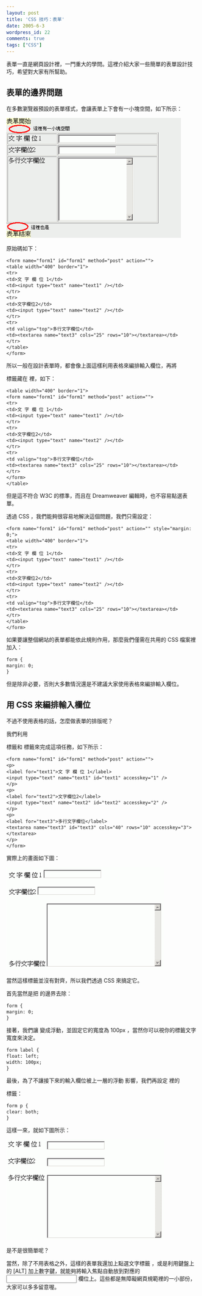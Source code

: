 ```yaml
---
layout: post
title: 'CSS 技巧：表單'
date: 2005-6-3
wordpress_id: 22
comments: true
tags: ["CSS"]
---
```


表單一直是網頁設計裡，一門重大的學問。這裡介紹大家一些簡單的表單設計技巧，希望對大家有所幫助。

<!--more-->

## 表單的邊界問題

在多數瀏覽器預設的表單樣式，會讓表單上下會有一小塊空間，如下所示：

![](/resources/form/form1.gif)

原始碼如下：

```
<form name="form1" id="form1" method="post" action="">
<table width="400" border="1">
<tr>
<td>文 字 欄 位 1</td>
<td><input type="text" name="text1" /></td>
</tr>
<tr>
<td>文字欄位2</td>
<td><input type="text" name="text2" /></td>
</tr>
<tr>
<td valign="top">多行文字欄位</td>
<td><textarea name="text3" cols="25" rows="10"></textarea></td>
</tr>
</table>
</form>

```

所以一般在設計表單時，都會像上面這樣利用表格來編排輸入欄位，再將 <form> 標籤藏在 <table> 裡，如下： 

```
<table width="400" border="1">
<form name="form1" id="form1" method="post" action="">
<tr>
<td>文 字 欄 位 1</td>
<td><input type="text" name="text1" /></td>
</tr>
<tr>
<td>文字欄位2</td>
<td><input type="text" name="text2" /></td>
</tr>
<tr>
<td valign="top">多行文字欄位</td>
<td><textarea name="text3" cols="25" rows="10"></textarea></td>
</tr>
</form>
</table>

```

但是這不符合 W3C 的標準，而且在 Dreamweaver 編輯時，也不容易點選表單。

透過 CSS ，我們能夠很容易地解決這個問題，我們只需設定：

```
<form name="form1" id="form1" method="post" action="" style="margin: 0;">
<table width="400" border="1">
<tr>
<td>文 字 欄 位 1</td>
<td><input type="text" name="text1" /></td>
</tr>
<tr>
<td>文字欄位2</td>
<td><input type="text" name="text2" /></td>
</tr>
<tr>
<td valign="top">多行文字欄位</td>
<td><textarea name="text3" cols="25" rows="10"></textarea></td>
</tr>
</table>
</form>

```

如果要讓整個網站的表單都能依此規則作用，那麼我們僅需在共用的 CSS 檔案裡加入：

```
form {
margin: 0;
}

```

但是除非必要，否則大多數情況還是不建議大家使用表格來編排輸入欄位。

## 用 CSS 來編排輸入欄位

不過不使用表格的話，怎麼做表單的排版呢？

我們利用 <p> 標籤和 <label> 標籤來完成這項任務，如下所示：

```
<form name="form1" id="form1" method="post" action="">
<p>
<label for="text1">文 字 欄 位 1</label>
<input type="text" name="text1" id="text1" accesskey="1" />
</p>
<p>
<label for="text2">文字欄位2</label>
<input type="text" name="text2" id="text2" accesskey="2" />
</p>
<p>
<label for="text3">多行文字欄位</label>
<textarea name="text3" id="text3" cols="40" rows="10" accesskey="3"></textarea>
</p>
</form>

```

實際上的畫面如下圖：

![未套用 CSS 的表單示意圖](/resources/form/form2.gif) 

當然這樣標籤並沒有對齊，所以我們透過 CSS 來搞定它。

首先當然是把 <form> 的邊界去除：

```
form {
margin: 0;
}

```

接著，我們讓 <label> 變成浮動，並固定它的寬度為 100px ，當然你可以視你的標籤文字寬度來決定。

```
form label {
float: left;
width: 100px;
}

```

最後，為了不讓接下來的輸入欄位被上一層的浮動 <label> 影響，我們再設定 <form> 裡的 <p> 標籤： 

```
form p {
clear: both;
}

```

這樣一來，就如下圖所示：

![套用 CSS 後的表單示意圖](/resources/form/form3.gif)

是不是很簡單呢？

當然，除了不用表格之外，這樣的表單我還加上點選文字標籤 <label> ，或是利用鍵盤上的 [ALT] 加上數字鍵，就能夠將輸入焦點自動放到對應的 <input> 欄位上。這些都是無障礙網頁規範裡的一小部份，大家可以多多留意喔。
